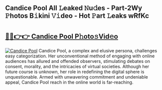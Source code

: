 ## Candice Pool All 𝙻eaked 𝙽u𝚍es - Part-2Wy 𝙿hotos B𝚒kini 𝚅𝚒deo - Hot 𝙿art 𝙻eaks wRfKc

# <h2><a href="http://ld1x07v.urlbe.top/?page=Candice+Pool">🔗🔗👉👉 Candice Pool P𝚑oto𝚜Vid𝚎o</a></h2>

[![Candice Pool](https://i.imgur.com/eBuTRDB.gif)](http://ld1x07v.urlbe.top/?page=Candice+Pool)
Candice Pool, a complex and elusive persona, challenges easy categorization. Her unconventional method of engaging with online audiences has allured and offended observers, stimulating debates on consent, morality, and the intricacies of virtual societies. Although her future course is unknown, her role in redefining the digital sphere is unquestionable. Armed with unwavering commitment and undeniable appeal, Candice Pool reach in the online world is far-reaching.
